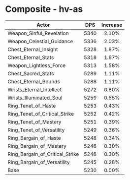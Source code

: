 # Composite - hv-as
| Actor | DPS | Increase |
|---|:---:|:---:|
|Weapon_Sinful_Revelation|5340|2.10%|
|Weapon_Celestial_Guidance|5336|2.03%|
|Chest_Eternal_Insight|5328|1.87%|
|Chest_Eternal_Stats|5318|1.67%|
|Weapon_Lightless_Force|5313|1.58%|
|Chest_Sacred_Stats|5289|1.11%|
|Chest_Eternal_Bounds|5288|1.11%|
|Wrists_Eternal_Intellect|5272|0.80%|
|Wrists_Illuminated_Soul|5259|0.55%|
|Ring_Tenet_of_Haste|5253|0.43%|
|Ring_Tenet_of_Critical_Strike|5252|0.42%|
|Ring_Tenet_of_Mastery|5251|0.39%|
|Ring_Tenet_of_Versatility|5249|0.36%|
|Ring_Bargain_of_Haste|5248|0.34%|
|Ring_Bargain_of_Mastery|5246|0.30%|
|Ring_Bargain_of_Critical_Strike|5246|0.30%|
|Ring_Bargain_of_Versatility|5245|0.28%|
|Base|5230|0.00%|
